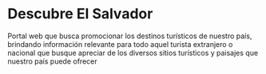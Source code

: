 # Descubre El Salvador
Portal web que  busca promocionar los destinos turísticos de nuestro país, brindando  información relevante para todo aquel turista extranjero o nacional que  busque apreciar de los diversos sitios turísticos y paisajes que nuestro país  puede ofrecer
